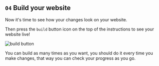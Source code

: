 ## `04` Build your website

Now it's time to see how your changes look on your website.

Then press the `build` button icon on the top of the instructions to see your website live! 

![build button](https://github.com/breatheco-de/exercise-postcard/blob/learnpack/.learn/assets/build.png?raw=true) 

You can build as many times as you want, you should do it every time you make changes, that way you can check your progress as you go.
